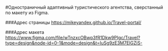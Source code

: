 #Одностраничный адаптивный туристического агентства, сверстанный по макету из Figma.

###Адрес страницы
https://mikeyandex.github.io/Travel-portal/

###Адрес макета
https://www.figma.com/file/wTnzxcOBwp3fR1Dkw9PIgc/Travel?type=design&node-id=0-1&mode=design&t=IuSg9zE3M7ElGZiS-

